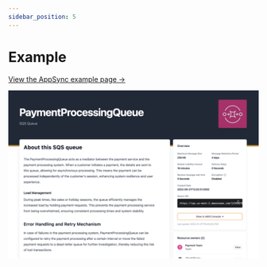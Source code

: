 ```yaml
---
sidebar_position: 5
---
```


# Example

[View the AppSync example page &rarr;](https://app.cloudcatalog.dev/resources/appsync/PaymentProcessingQueue/)

![Example](./img/example.png)


